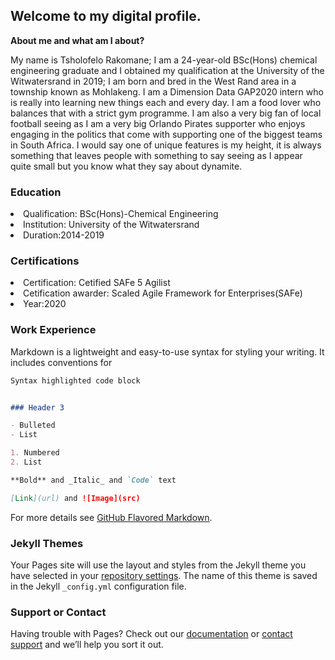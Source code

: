 ## Welcome to my digital profile.

**About me and what am I about?** 
  
My name is Tsholofelo Rakomane; I am a 24-year-old BSc(Hons) chemical engineering graduate and I obtained my qualification at the
University of the Witwatersrand in 2019; I am born and bred in the West Rand area in a township known as Mohlakeng. I am a Dimension Data GAP2020 intern who is really into learning new things each and every day. I am a food lover who balances that with a strict gym programme. I am also a very big fan of local football seeing as I am a very big Orlando Pirates supporter who enjoys engaging in the politics that come with supporting one of the biggest teams in South Africa. I would say one of unique features is my height, it is always something that leaves people with something to say seeing as I appear quite small but you know what they say about dynamite.

### Education

<li>Qualification: BSc(Hons)-Chemical Engineering</li>
<li>Institution: University of the Witwatersrand</li>
<li>Duration:2014-2019</li>

### Certifications

<li>Certification: Cetified SAFe 5 Agilist</li>
<li>Cetification awarder: Scaled Agile Framework for Enterprises(SAFe)</li>
<li>Year:2020</li>

### Work Experience

Markdown is a lightweight and easy-to-use syntax for styling your writing. It includes conventions for

```markdown
Syntax highlighted code block


### Header 3

- Bulleted
- List

1. Numbered
2. List

**Bold** and _Italic_ and `Code` text

[Link](url) and ![Image](src)
```

For more details see [GitHub Flavored Markdown](https://guides.github.com/features/mastering-markdown/).

### Jekyll Themes

Your Pages site will use the layout and styles from the Jekyll theme you have selected in your [repository settings](https://github.com/Tsholo-fellow/Tsholo-Rakomane/settings). The name of this theme is saved in the Jekyll `_config.yml` configuration file.

### Support or Contact

Having trouble with Pages? Check out our [documentation](https://help.github.com/categories/github-pages-basics/) or [contact support](https://github.com/contact) and we’ll help you sort it out.
